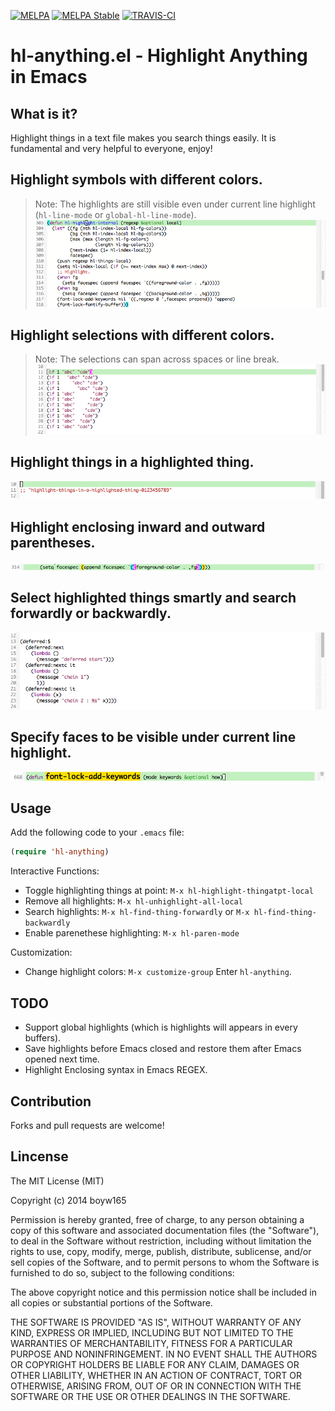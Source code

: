 [![MELPA](http://melpa.org/packages/hl-anything-badge.svg)](http://melpa.org/#/hl-anything)
[![MELPA Stable](http://stable.melpa.org/packages/hl-anything-badge.svg)](http://stable.melpa.org/#/hl-anything)
[![TRAVIS-CI](https://travis-ci.org/boyw165/hl-anything.svg?branch=master)](https://travis-ci.org/boyw165/hl-anything)

hl-anything.el - Highlight Anything in Emacs
============================================

What is it?
-----------
Highlight things in a text file makes you search things easily. It is fundamental and very helpful to everyone, enjoy!

Highlight symbols with different colors.
----------------------------------------
> Note: The highlights are still visible even under current line highlight (`hl-line-mode` or `global-hl-line-mode`).
![hl-anything screenshot](demo/symbol-hl.gif "hl-anything demo")

Highlight selections with different colors.
-------------------------------------------
> Note: The selections can span across spaces or line break.
![hl-anything screenshot](demo/selection-hl.gif "hl-anything demo")

Highlight things in a highlighted thing.
----------------------------------------
![hl-anything screenshot](demo/things-in-things.gif "hl-anything demo")

Highlight enclosing inward and outward parentheses.
---------------------------------------------------
![hl-anything screenshot](demo/enclosing-paren.png "hl-anything demo")

Select highlighted things smartly and search forwardly or backwardly.
---------------------------------------------------------------------
![hl-anything screenshot](demo/search.gif "hl-anything demo")

Specify faces to be visible under current line highlight.
---------------------------------------------------------
![hl-anything screenshot](demo/face-hl.png "hl-anything demo")

Usage
-----
Add the following code to your `.emacs` file:
```cl
(require 'hl-anything)
```

Interactive Functions:
* Toggle highlighting things at point: `M-x hl-highlight-thingatpt-local`
* Remove all highlights: `M-x hl-unhighlight-all-local`
* Search highlights: `M-x hl-find-thing-forwardly` or `M-x hl-find-thing-backwardly`
* Enable parenethese highlighting: `M-x hl-paren-mode`

Customization:
* Change highlight colors: `M-x customize-group` Enter `hl-anything`.

TODO
----
* Support global highlights (which is highlights will appears in every buffers).
* Save highlights before Emacs closed and restore them after Emacs opened next time.
* Highlight Enclosing syntax in Emacs REGEX.

Contribution
------------
Forks and pull requests are welcome!

Lincense
--------
The MIT License (MIT)

Copyright (c) 2014 boyw165

Permission is hereby granted, free of charge, to any person obtaining a copy
of this software and associated documentation files (the "Software"), to deal
in the Software without restriction, including without limitation the rights
to use, copy, modify, merge, publish, distribute, sublicense, and/or sell
copies of the Software, and to permit persons to whom the Software is
furnished to do so, subject to the following conditions:

The above copyright notice and this permission notice shall be included in
all copies or substantial portions of the Software.

THE SOFTWARE IS PROVIDED "AS IS", WITHOUT WARRANTY OF ANY KIND, EXPRESS OR
IMPLIED, INCLUDING BUT NOT LIMITED TO THE WARRANTIES OF MERCHANTABILITY,
FITNESS FOR A PARTICULAR PURPOSE AND NONINFRINGEMENT. IN NO EVENT SHALL THE
AUTHORS OR COPYRIGHT HOLDERS BE LIABLE FOR ANY CLAIM, DAMAGES OR OTHER
LIABILITY, WHETHER IN AN ACTION OF CONTRACT, TORT OR OTHERWISE, ARISING FROM,
OUT OF OR IN CONNECTION WITH THE SOFTWARE OR THE USE OR OTHER DEALINGS IN
THE SOFTWARE.
